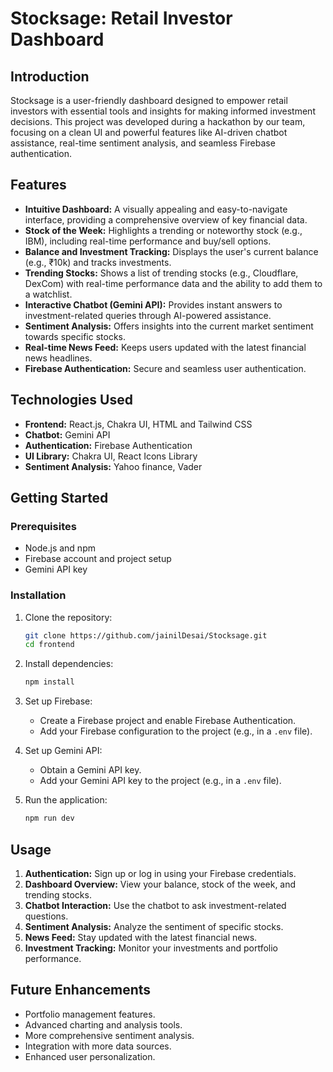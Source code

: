 # Stocksage: Retail Investor Dashboard

## Introduction

Stocksage is a user-friendly dashboard designed to empower retail investors with essential tools and insights for making informed investment decisions. This project was developed during a hackathon by our team, focusing on a clean UI and powerful features like AI-driven chatbot assistance, real-time sentiment analysis, and seamless Firebase authentication.

## Features

* **Intuitive Dashboard:** A visually appealing and easy-to-navigate interface, providing a comprehensive overview of key financial data.
* **Stock of the Week:** Highlights a trending or noteworthy stock (e.g., IBM), including real-time performance and buy/sell options.
* **Balance and Investment Tracking:** Displays the user's current balance (e.g., ₹10k) and tracks investments.
* **Trending Stocks:** Shows a list of trending stocks (e.g., Cloudflare, DexCom) with real-time performance data and the ability to add them to a watchlist.
* **Interactive Chatbot (Gemini API):** Provides instant answers to investment-related queries through AI-powered assistance.
* **Sentiment Analysis:** Offers insights into the current market sentiment towards specific stocks.
* **Real-time News Feed:** Keeps users updated with the latest financial news headlines.
* **Firebase Authentication:** Secure and seamless user authentication.

## Technologies Used

* **Frontend:** React.js, Chakra UI, HTML and Tailwind CSS
* **Chatbot:** Gemini API
* **Authentication:** Firebase Authentication
* **UI Library:** Chakra UI, React Icons Library
* **Sentiment Analysis:** Yahoo finance, Vader

## Getting Started

### Prerequisites

* Node.js and npm
* Firebase account and project setup
* Gemini API key

### Installation

1.  Clone the repository:

    ```bash
    git clone https://github.com/jainilDesai/Stocksage.git
    cd frontend
    ```

2.  Install dependencies:

    ```bash
    npm install 
    ```

3.  Set up Firebase:

    * Create a Firebase project and enable Firebase Authentication.
    * Add your Firebase configuration to the project (e.g., in a `.env` file).

4.  Set up Gemini API:

    * Obtain a Gemini API key.
    * Add your Gemini API key to the project (e.g., in a `.env` file).

5.  Run the application:

    ```bash
    npm run dev
    ```

## Usage

1.  **Authentication:** Sign up or log in using your Firebase credentials.
2.  **Dashboard Overview:** View your balance, stock of the week, and trending stocks.
3.  **Chatbot Interaction:** Use the chatbot to ask investment-related questions.
4.  **Sentiment Analysis:** Analyze the sentiment of specific stocks.
5.  **News Feed:** Stay updated with the latest financial news.
6.  **Investment Tracking:** Monitor your investments and portfolio performance.

## Future Enhancements

* Portfolio management features.
* Advanced charting and analysis tools.
* More comprehensive sentiment analysis.
* Integration with more data sources.
* Enhanced user personalization.

